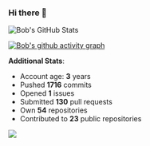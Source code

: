 ### Hi there 👋

![Bob's GitHub Stats](https://github-readme-stats.vercel.app/api?username=Bobthesoftwaredeveloper&show_icons=true&count_private=true&theme=react&hide=stars,prs,issues,contribs)

[![Bob's github activity graph](https://activity-graph.herokuapp.com/graph?username=BobTheSoftwareDeveloper&theme=react-dark)](https://github.com/ashutosh00710/github-readme-activity-graph)

**Additional Stats**:
- Account age: **3** years
- Pushed **1716** commits
- Opened **1** issues
- Submitted **130** pull requests
- Own **54** repositories
- Contributed to **23** public repositories

![](https://komarev.com/ghpvc/?username=BobTheSoftwareDeveloper)
